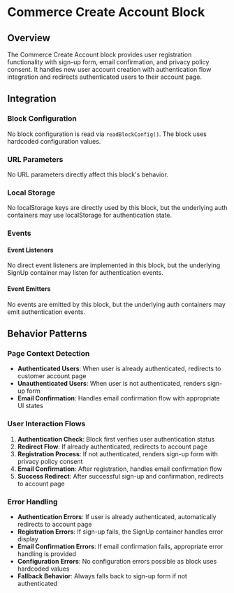 # Commerce Create Account Block

## Overview

The Commerce Create Account block provides user registration functionality with sign-up form, email confirmation, and privacy policy consent. It handles new user account creation with authentication flow integration and redirects authenticated users to their account page.

## Integration

### Block Configuration

No block configuration is read via `readBlockConfig()`. The block uses hardcoded configuration values.

### URL Parameters

No URL parameters directly affect this block's behavior.

### Local Storage

No localStorage keys are directly used by this block, but the underlying auth containers may use localStorage for authentication state.

### Events

#### Event Listeners

No direct event listeners are implemented in this block, but the underlying SignUp container may listen for authentication events.

#### Event Emitters

No events are emitted by this block, but the underlying auth containers may emit authentication events.

## Behavior Patterns

### Page Context Detection

- **Authenticated Users**: When user is already authenticated, redirects to customer account page
- **Unauthenticated Users**: When user is not authenticated, renders sign-up form
- **Email Confirmation**: Handles email confirmation flow with appropriate UI states

### User Interaction Flows

1. **Authentication Check**: Block first verifies user authentication status
2. **Redirect Flow**: If already authenticated, redirects to account page
3. **Registration Process**: If not authenticated, renders sign-up form with privacy policy consent
4. **Email Confirmation**: After registration, handles email confirmation flow
5. **Success Redirect**: After successful sign-up and confirmation, redirects to account page

### Error Handling

- **Authentication Errors**: If user is already authenticated, automatically redirects to account page
- **Registration Errors**: If sign-up fails, the SignUp container handles error display
- **Email Confirmation Errors**: If email confirmation fails, appropriate error handling is provided
- **Configuration Errors**: No configuration errors possible as block uses hardcoded values
- **Fallback Behavior**: Always falls back to sign-up form if not authenticated

